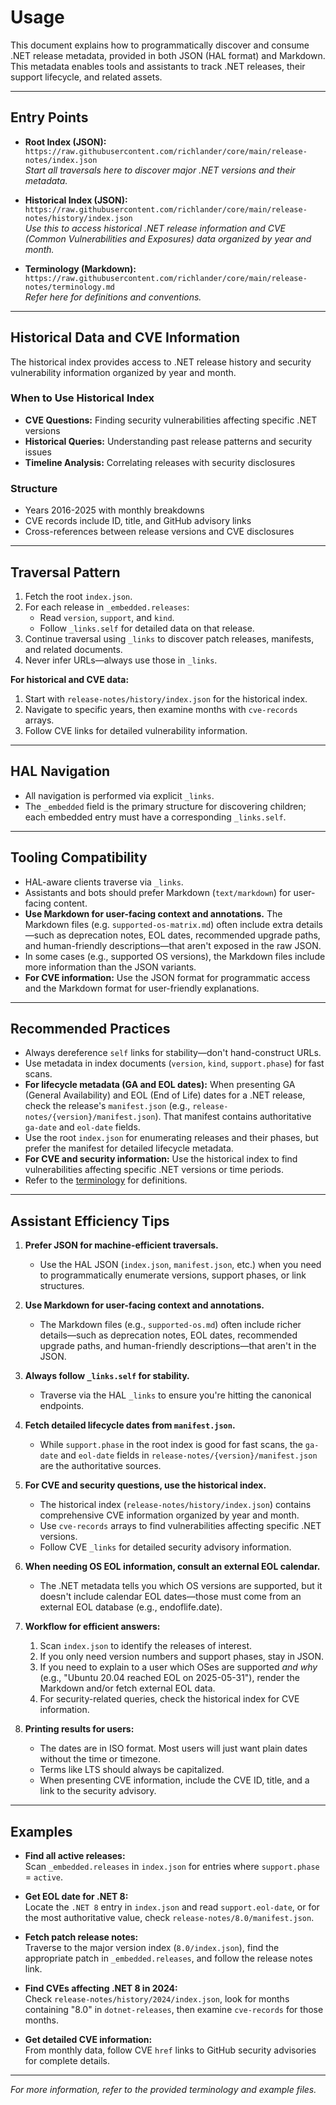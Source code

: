 # Usage

This document explains how to programmatically discover and consume .NET release metadata, provided in both JSON (HAL format) and Markdown. This metadata enables tools and assistants to track .NET releases, their support lifecycle, and related assets.

---

## Entry Points

- **Root Index (JSON):**  
  `https://raw.githubusercontent.com/richlander/core/main/release-notes/index.json`  
  *Start all traversals here to discover major .NET versions and their metadata.*

- **Historical Index (JSON):**  
  `https://raw.githubusercontent.com/richlander/core/main/release-notes/history/index.json`  
  *Use this to access historical .NET release information and CVE (Common Vulnerabilities and Exposures) data organized by year and month.*

- **Terminology (Markdown):**  
  `https://raw.githubusercontent.com/richlander/core/main/release-notes/terminology.md`  
  *Refer here for definitions and conventions.*

---

## Historical Data and CVE Information

The historical index provides access to .NET release history and security vulnerability information organized by year and month.

### When to Use Historical Index
- **CVE Questions:** Finding security vulnerabilities affecting specific .NET versions
- **Historical Queries:** Understanding past release patterns and security issues
- **Timeline Analysis:** Correlating releases with security disclosures

### Structure
- Years 2016-2025 with monthly breakdowns
- CVE records include ID, title, and GitHub advisory links
- Cross-references between release versions and CVE disclosures

---

## Traversal Pattern

1. Fetch the root `index.json`.  
2. For each release in `_embedded.releases`:  
   - Read `version`, `support`, and `kind`.  
   - Follow `_links.self` for detailed data on that release.  
3. Continue traversal using `_links` to discover patch releases, manifests, and related documents.  
4. Never infer URLs—always use those in `_links`.

**For historical and CVE data:**
1. Start with `release-notes/history/index.json` for the historical index.
2. Navigate to specific years, then examine months with `cve-records` arrays.
3. Follow CVE links for detailed vulnerability information.

---

## HAL Navigation

- All navigation is performed via explicit `_links`.  
- The `_embedded` field is the primary structure for discovering children; each embedded entry must have a corresponding `_links.self`.

---

## Tooling Compatibility

- HAL-aware clients traverse via `_links`.  
- Assistants and bots should prefer Markdown (`text/markdown`) for user-facing content.  
- **Use Markdown for user-facing context and annotations.** The Markdown files (e.g. `supported-os-matrix.md`) often include extra details—such as deprecation notes, EOL dates, recommended upgrade paths, and human-friendly descriptions—that aren't exposed in the raw JSON.  
- In some cases (e.g., supported OS versions), the Markdown files include more information than the JSON variants.
- **For CVE information:** Use the JSON format for programmatic access and the Markdown format for user-friendly explanations.

---

## Recommended Practices

- Always dereference `self` links for stability—don't hand-construct URLs.  
- Use metadata in index documents (`version`, `kind`, `support.phase`) for fast scans.  
- **For lifecycle metadata (GA and EOL dates):** When presenting GA (General Availability) and EOL (End of Life) dates for a .NET release, check the release's `manifest.json` (e.g., `release-notes/{version}/manifest.json`). That manifest contains authoritative `ga-date` and `eol-date` fields.  
- Use the root `index.json` for enumerating releases and their phases, but prefer the manifest for detailed lifecycle metadata.
- **For CVE and security information:** Use the historical index to find vulnerabilities affecting specific .NET versions or time periods.
- Refer to the [terminology](https://raw.githubusercontent.com/richlander/core/main/release-notes/terminology.md) for definitions.

---

## Assistant Efficiency Tips

1. **Prefer JSON for machine-efficient traversals.**  
   - Use the HAL JSON (`index.json`, `manifest.json`, etc.) when you need to programmatically enumerate versions, support phases, or link structures.

2. **Use Markdown for user-facing context and annotations.**  
   - The Markdown files (e.g., `supported-os.md`) often include richer details—such as deprecation notes, EOL dates, recommended upgrade paths, and human-friendly descriptions—that aren't in the JSON.

3. **Always follow `_links.self` for stability.**  
   - Traverse via the HAL `_links` to ensure you're hitting the canonical endpoints.

4. **Fetch detailed lifecycle dates from `manifest.json`.**  
   - While `support.phase` in the root index is good for fast scans, the `ga-date` and `eol-date` fields in `release-notes/{version}/manifest.json` are the authoritative sources.

5. **For CVE and security questions, use the historical index.**  
   - The historical index (`release-notes/history/index.json`) contains comprehensive CVE information organized by year and month.
   - Use `cve-records` arrays to find vulnerabilities affecting specific .NET versions.
   - Follow CVE `_links` for detailed security advisory information.

6. **When needing OS EOL information, consult an external EOL calendar.**  
   - The .NET metadata tells you which OS versions are supported, but it doesn't include calendar EOL dates—those must come from an external EOL database (e.g., endoflife.date).

7. **Workflow for efficient answers:**  
   1. Scan `index.json` to identify the releases of interest.  
   2. If you only need version numbers and support phases, stay in JSON.  
   3. If you need to explain to a user which OSes are supported *and why* (e.g., "Ubuntu 20.04 reached EOL on 2025-05-31"), render the Markdown and/or fetch external EOL data.
   4. For security-related queries, check the historical index for CVE information.

8. **Printing results for users:**
   - The dates are in ISO format. Most users will just want plain dates without the time or timezone.
   - Terms like LTS should always be capitalized.
   - When presenting CVE information, include the CVE ID, title, and a link to the security advisory.

---

## Examples

- **Find all active releases:**  
  Scan `_embedded.releases` in `index.json` for entries where `support.phase` = `active`.

- **Get EOL date for .NET 8:**  
  Locate the `.NET 8` entry in `index.json` and read `support.eol-date`, or for the most authoritative value, check `release-notes/8.0/manifest.json`.

- **Fetch patch release notes:**  
  Traverse to the major version index (`8.0/index.json`), find the appropriate patch in `_embedded.releases`, and follow the release notes link.

- **Find CVEs affecting .NET 8 in 2024:**  
  Check `release-notes/history/2024/index.json`, look for months containing "8.0" in `dotnet-releases`, then examine `cve-records` for those months.

- **Get detailed CVE information:**  
  From monthly data, follow CVE `href` links to GitHub security advisories for complete details.

---

*For more information, refer to the provided terminology and example files.*
